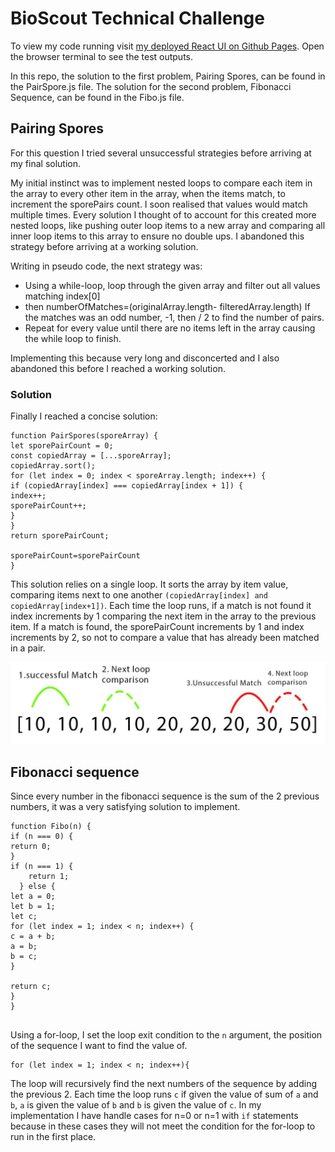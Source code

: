 # BioScout Technical Challenge

To view my code running visit [my deployed React UI on Github Pages](https://nicolmmm.github.io/technical-challenge/). Open the browser terminal to see the test outputs.

In this repo, the solution to the first problem, Pairing Spores, can be found in the PairSpore.js file. The solution for the second problem, Fibonacci Sequence, can be found in the Fibo.js file.

## Pairing Spores

For this question I tried several unsuccessful strategies before arriving at my final solution.

My initial instinct was to implement nested loops to compare each item in the array to every other item in the array, when the items match, to increment the sporePairs count. I soon realised that values would match multiple times. Every solution I thought of to account for this created more nested loops, like pushing outer loop items to a new array and comparing all inner loop items to this array to ensure no double ups. I abandoned this strategy before arriving at a working solution.

Writing in pseudo code, the next strategy was:

- Using a while-loop, loop through the given array and filter out all values matching index[0]
- then numberOfMatches=(originalArray.length- filteredArray.length)
  If the matches was an odd number, -1, then / 2 to find the number of pairs.
- Repeat for every value until there are no items left in the array causing the while loop to finish.

Implementing this because very long and disconcerted and I also abandoned this before I reached a working solution.

### Solution

Finally I reached a concise solution:

```
function PairSpores(sporeArray) {
let sporePairCount = 0;
const copiedArray = [...sporeArray];
copiedArray.sort();
for (let index = 0; index < sporeArray.length; index++) {
if (copiedArray[index] === copiedArray[index + 1]) {
index++;
sporePairCount++;
}
}
return sporePairCount;

sporePairCount=sporePairCount
}

```

This solution relies on a single loop. It sorts the array by item value, comparing items next to one another `(copiedArray[index] and copiedArray[index+1])`. Each time the loop runs, if a match is not found it index increments by 1 comparing the next item in the array to the previous item. If a match is found, the sporePairCount increments by 1 and index increments by 2, so not to compare a value that has already been matched in a pair.

![](src/images/matching-spores-example.jpg)

## Fibonacci sequence

Since every number in the fibonacci sequence is the sum of the 2 previous numbers, it was a very satisfying solution to implement.

```
function Fibo(n) {
if (n === 0) {
return 0;
}
if (n === 1) {
    return 1;
  } else {
let a = 0;
let b = 1;
let c;
for (let index = 1; index < n; index++) {
c = a + b;
a = b;
b = c;
}

return c;
}
}


```

Using a for-loop, I set the loop exit condition to the `n` argument, the position of the sequence I want to find the value of.

```
for (let index = 1; index < n; index++){
```

The loop will recursively find the next numbers of the sequence by adding the previous 2. Each time the loop runs `c` if given the value of sum of `a` and `b`, `a` is given the value of `b` and `b` is given the value of `c`. In my implementation I have handle cases for n=0 or n=1 with `if` statements because in these cases they will not meet the condition for the for-loop to run in the first place.
